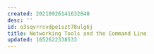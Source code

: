 ```yaml
---
created: 20210926141632840
desc: ''
id: o3sqvrrcvdpe1szt78ulg6j
title: Networking Tools and the Command Line
updated: 1652622338533
---
```

   
